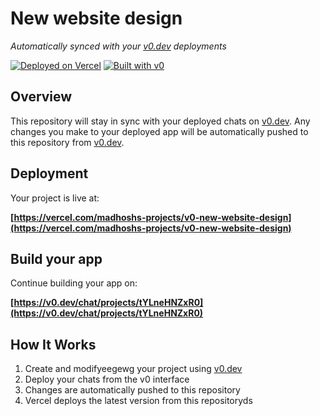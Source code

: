 # New website design

*Automatically synced with your [v0.dev](https://v0.dev) deployments*

[![Deployed on Vercel](https://img.shields.io/badge/Deployed%20on-Vercel-black?style=for-the-badge&logo=vercel)](https://vercel.com/madhoshs-projects/v0-new-website-design)
[![Built with v0](https://img.shields.io/badge/Built%20with-v0.dev-black?style=for-the-badge)](https://v0.dev/chat/projects/tYLneHNZxR0)

## Overview

This repository will stay in sync with your deployed chats on [v0.dev](https://v0.dev).
Any changes you make to your deployed app will be automatically pushed to this repository from [v0.dev](https://v0.dev).

## Deployment

Your project is live at:

**[https://vercel.com/madhoshs-projects/v0-new-website-design](https://vercel.com/madhoshs-projects/v0-new-website-design)**

## Build your app

Continue building your app on:

**[https://v0.dev/chat/projects/tYLneHNZxR0](https://v0.dev/chat/projects/tYLneHNZxR0)**

## How It Works

1. Create and modifyeegewg your project using [v0.dev](https://v0.dev)
2. Deploy your chats from the v0 interface
3. Changes are automatically pushed to this repository
4. Vercel deploys the latest version from this repositoryds
